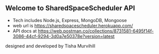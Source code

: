 ## Welcome to SharedSpaceScheduler API


- Tech includes Node.js, Express, MongoDB, Mongoose
- web url is https://sharedspacescheduler.herokuapp.com/
- API docs at https://web.postman.co/collections/8731581-6495f14f-3086-44cf-9294-3d0a7e50378e?version=latest

designed and developed by Tisha Murvihill
